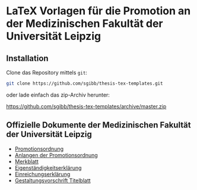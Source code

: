# LaTeX Vorlagen für die Promotion an der Medizinischen Fakultät der Universität Leipzig

## Installation

Clone das Repository mittels `git`:

```bash
git clone https://github.com/sgibb/thesis-tex-templates.git
```

oder lade einfach das zip-Archiv herunter:

https://github.com/sgibb/thesis-tex-templates/archive/master.zip

## Offizielle Dokumente der Medizinischen Fakultät der Universität Leipzig

 - [Promotionsordnung](http://www.uniklinikum-leipzig.de/f-Download-d-file.html?id=62)
 - [Anlangen der Promotionsordnung](http://www.uniklinikum-leipzig.de/f-Download-d-file.html?id=63)
 - [Merkblatt](http://www.uniklinikum-leipzig.de/f-Download-d-file.html?id=533)
 - [Eigenständigkeitserklärung](http://www.uniklinikum-leipzig.de/f-Download-d-file.html?id=68)
 - [Einreichungserklärung](http://www.uniklinikum-leipzig.de/f-Download-d-file.html?id=460)
 - [Gestaltungsvorschrift Titelblatt](http://www.uniklinikum-leipzig.de/f-Download-d-file.html?id=71)
